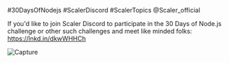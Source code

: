 #30DaysOfNodejs #ScalerDiscord #ScalerTopics @Scaler_official

If you'd like to join Scaler Discord to participate in the 30 Days of Node.js challenge or other such challenges and meet like minded folks: 
https://lnkd.in/dkwWHHCh

![Capture](https://github.com/MohitPahariya9/NodeJS-30-days-Scalar/assets/130257334/5dbd40ea-3690-4203-b9cc-50cc25e6d9fe)
